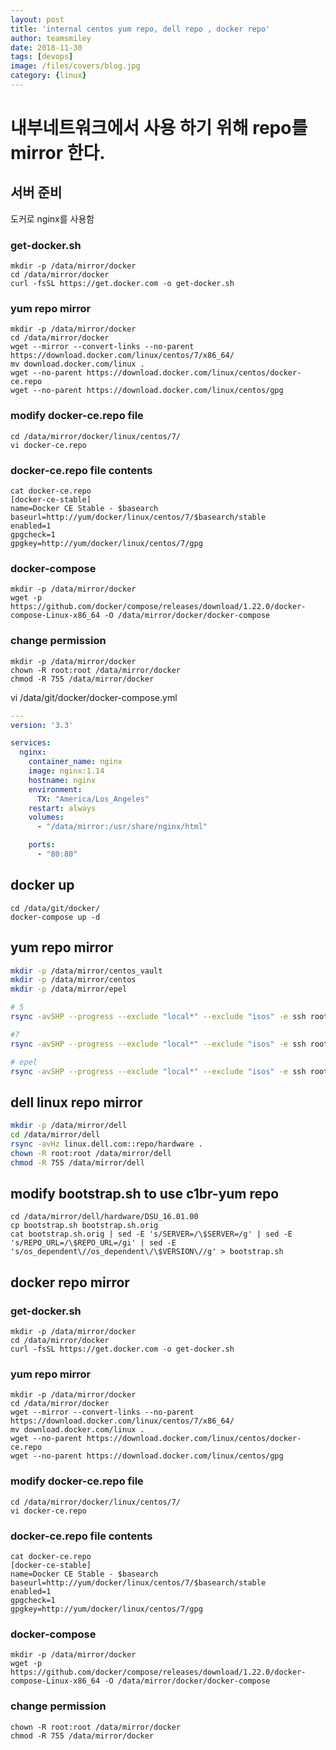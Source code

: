 ```yaml
---
layout: post
title: 'internal centos yum repo, dell repo , docker repo' 
author: teamsmiley
date: 2018-11-30
tags: [devops]
image: /files/covers/blog.jpg
category: {linux}
---
```


# 내부네트워크에서 사용 하기  위해 repo를 mirror 한다. 

## 서버 준비 

도커로 nginx를 사용함 

### get-docker.sh
```
mkdir -p /data/mirror/docker
cd /data/mirror/docker
curl -fsSL https://get.docker.com -o get-docker.sh
```

### yum repo mirror 
```
mkdir -p /data/mirror/docker
cd /data/mirror/docker
wget --mirror --convert-links --no-parent https://download.docker.com/linux/centos/7/x86_64/
mv download.docker.com/linux .
wget --no-parent https://download.docker.com/linux/centos/docker-ce.repo
wget --no-parent https://download.docker.com/linux/centos/gpg
```

### modify docker-ce.repo file
```
cd /data/mirror/docker/linux/centos/7/
vi docker-ce.repo
```

### docker-ce.repo file contents
```
cat docker-ce.repo 
[docker-ce-stable]
name=Docker CE Stable - $basearch
baseurl=http://yum/docker/linux/centos/7/$basearch/stable
enabled=1
gpgcheck=1
gpgkey=http://yum/docker/linux/centos/7/gpg
```

### docker-compose
```
mkdir -p /data/mirror/docker
wget -p https://github.com/docker/compose/releases/download/1.22.0/docker-compose-Linux-x86_64 -O /data/mirror/docker/docker-compose
```

### change permission
```
mkdir -p /data/mirror/docker
chown -R root:root /data/mirror/docker
chmod -R 755 /data/mirror/docker
```

vi /data/git/docker/docker-compose.yml
```yml
---
version: '3.3'

services:
  nginx:
    container_name: nginx
    image: nginx:1.14
    hostname: nginx
    environment:
      TX: "America/Los_Angeles"
    restart: always
    volumes:
      - "/data/mirror:/usr/share/nginx/html"

    ports:
      - "80:80"
```

## docker up
```
cd /data/git/docker/
docker-compose up -d 
```


## yum repo mirror
```bash
mkdir -p /data/mirror/centos_vault
mkdir -p /data/mirror/centos
mkdir -p /data/mirror/epel

# 5
rsync -avSHP --progress --exclude "local*" --exclude "isos" -e ssh root@yum.publishapi.com:/data/mirror/centos_vault/ /data/mirror/centos_vault >> rsync-repo.log

#7
rsync -avSHP --progress --exclude "local*" --exclude "isos" -e ssh root@yum.publishapi.com:/data/mirror/centos/ /data/mirror/centos >> rsync-repo.log

# epel 
rsync -avSHP --progress --exclude "local*" --exclude "isos" -e ssh root@yum.publishapi.com:/data/mirror/epel/ /data/mirror/epel >> rsync-repo.log
```

## dell linux repo mirror
```bash
mkdir -p /data/mirror/dell
cd /data/mirror/dell
rsync -avHz linux.dell.com::repo/hardware .
chown -R root:root /data/mirror/dell
chmod -R 755 /data/mirror/dell
```
## modify bootstrap.sh to use c1br-yum repo
```
cd /data/mirror/dell/hardware/DSU_16.01.00
cp bootstrap.sh bootstrap.sh.orig
cat bootstrap.sh.orig | sed -E 's/SERVER=/\$SERVER=/g' | sed -E 's/REPO_URL=/\$REPO_URL=/gi' | sed -E 's/os_dependent\//os_dependent\/\$VERSION\//g' > bootstrap.sh
```

## docker repo mirror

### get-docker.sh
```
mkdir -p /data/mirror/docker
cd /data/mirror/docker
curl -fsSL https://get.docker.com -o get-docker.sh
```

### yum repo mirror 
```
mkdir -p /data/mirror/docker
cd /data/mirror/docker
wget --mirror --convert-links --no-parent https://download.docker.com/linux/centos/7/x86_64/
mv download.docker.com/linux .
wget --no-parent https://download.docker.com/linux/centos/docker-ce.repo
wget --no-parent https://download.docker.com/linux/centos/gpg
```

### modify docker-ce.repo file
```
cd /data/mirror/docker/linux/centos/7/
vi docker-ce.repo
```

### docker-ce.repo file contents
```
cat docker-ce.repo 
[docker-ce-stable]
name=Docker CE Stable - $basearch
baseurl=http://yum/docker/linux/centos/7/$basearch/stable
enabled=1
gpgcheck=1
gpgkey=http://yum/docker/linux/centos/7/gpg
```

### docker-compose
```
mkdir -p /data/mirror/docker
wget -p https://github.com/docker/compose/releases/download/1.22.0/docker-compose-Linux-x86_64 -O /data/mirror/docker/docker-compose
```

### change permission
```
chown -R root:root /data/mirror/docker
chmod -R 755 /data/mirror/docker
```



